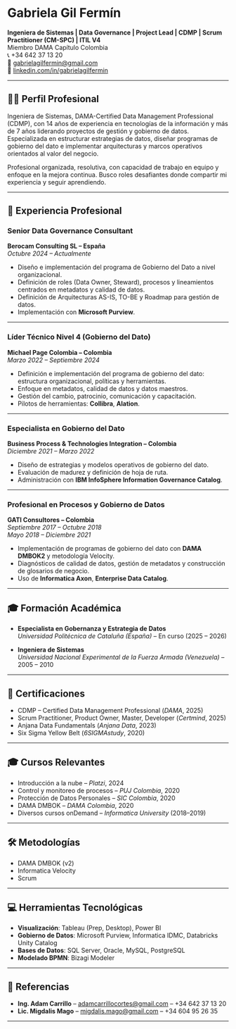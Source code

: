 # Gabriela Gil Fermín

**Ingeniera de Sistemas | Data Governance | Project Lead | CDMP | Scrum Practitioner (CM-SPC) | ITIL V4**  
Miembro DAMA Capítulo Colombia  
📞 +34 642 37 13 20  
📧 [gabrielagilfermin@gmail.com](mailto:gabrielagilfermin@gmail.com)  
🔗 [linkedin.com/in/gabrielagilfermin](https://www.linkedin.com/in/gabrielagilfermin)

---

## 👩‍💼 Perfil Profesional

Ingeniera de Sistemas, DAMA-Certified Data Management Professional (CDMP), con 14 años de experiencia en tecnologías de la información y más de 7 años liderando proyectos de gestión y gobierno de datos. Especializada en estructurar estrategias de datos, diseñar programas de gobierno del dato e implementar arquitecturas y marcos operativos orientados al valor del negocio.

Profesional organizada, resolutiva, con capacidad de trabajo en equipo y enfoque en la mejora continua. Busco roles desafiantes donde compartir mi experiencia y seguir aprendiendo.

---

## 💼 Experiencia Profesional

### **Senior Data Governance Consultant**  
**Berocam Consulting SL – España**  
*Octubre 2024 – Actualmente*  
- Diseño e implementación del programa de Gobierno del Dato a nivel organizacional.  
- Definición de roles (Data Owner, Steward), procesos y lineamientos centrados en metadatos y calidad de datos.  
- Definición de Arquitecturas AS-IS, TO-BE y Roadmap para gestión de datos.  
- Implementación con **Microsoft Purview**.

---

### **Líder Técnico Nivel 4 (Gobierno del Dato)**  
**Michael Page Colombia – Colombia**  
*Marzo 2022 – Septiembre 2024*  
- Definición e implementación del programa de gobierno del dato: estructura organizacional, políticas y herramientas.  
- Enfoque en metadatos, calidad de datos y datos maestros.  
- Gestión del cambio, patrocinio, comunicación y capacitación.  
- Pilotos de herramientas: **Collibra**, **Alation**.

---

### **Especialista en Gobierno del Dato**  
**Business Process & Technologies Integration – Colombia**  
*Diciembre 2021 – Marzo 2022*  
- Diseño de estrategias y modelos operativos de gobierno del dato.  
- Evaluación de madurez y definición de hoja de ruta.  
- Administración con **IBM InfoSphere Information Governance Catalog**.

---

### **Profesional en Procesos y Gobierno de Datos**  
**GATI Consultores – Colombia**  
*Septiembre 2017 – Octubre 2018*  
*Mayo 2018 – Diciembre 2021*  
- Implementación de programas de gobierno del dato con **DAMA DMBOK2** y metodología Velocity.  
- Diagnósticos de calidad de datos, gestión de metadatos y construcción de glosarios de negocio.  
- Uso de **Informatica Axon**, **Enterprise Data Catalog**.

---

## 🎓 Formación Académica

- **Especialista en Gobernanza y Estrategia de Datos**  
  *Universidad Politécnica de Cataluña (España)* – En curso (2025 – 2026)

- **Ingeniera de Sistemas**  
  *Universidad Nacional Experimental de la Fuerza Armada (Venezuela)* – 2005 – 2010

---

## 📜 Certificaciones

- CDMP – Certified Data Management Professional (*DAMA*, 2025)  
- Scrum Practitioner, Product Owner, Master, Developer (*Certmind*, 2025)  
- Anjana Data Fundamentals (*Anjana Data*, 2023)  
- Six Sigma Yellow Belt (*6SIGMAstudy*, 2020)

---

## 🎓 Cursos Relevantes

- Introducción a la nube – *Platzi*, 2024  
- Control y monitoreo de procesos – *PUJ Colombia*, 2020  
- Protección de Datos Personales – *SIC Colombia*, 2020  
- DAMA DMBOK – *DAMA Colombia*, 2020  
- Diversos cursos onDemand – *Informatica University* (2018–2019)

---

## 🛠 Metodologías

- DAMA DMBOK (v2)  
- Informatica Velocity  
- Scrum

---

## 💻 Herramientas Tecnológicas

- **Visualización**: Tableau (Prep, Desktop), Power BI  
- **Gobierno de Datos**: Microsoft Purview, Informatica IDMC, Databricks Unity Catalog  
- **Bases de Datos**: SQL Server, Oracle, MySQL, PostgreSQL  
- **Modelado BPMN**: Bizagi Modeler

---

## 🧾 Referencias

- **Ing. Adam Carrillo** – [adamcarrillocortes@gmail.com](mailto:adamcarrillocortes@gmail.com) – +34 642 37 13 20  
- **Lic. Migdalis Mago** – [migdalis.mago@gmail.com](mailto:migdalis.mago@gmail.com) – +34 604 95 26 35

---
